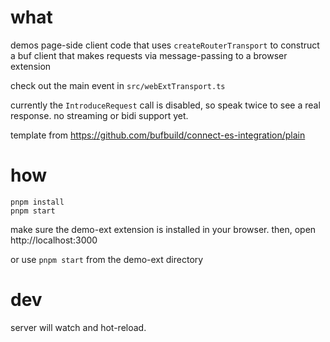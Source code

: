 # what

demos page-side client code that uses `createRouterTransport` to construct a buf client that makes requests via message-passing to a browser extension

check out the main event in `src/webExtTransport.ts`

currently the `IntroduceRequest` call is disabled, so speak twice to see a real response. no streaming or bidi support yet.

template from https://github.com/bufbuild/connect-es-integration/plain

# how

```
pnpm install
pnpm start
```

make sure the demo-ext extension is installed in your browser. then, open http://localhost:3000

or use `pnpm start` from the demo-ext directory

# dev

server will watch and hot-reload.
